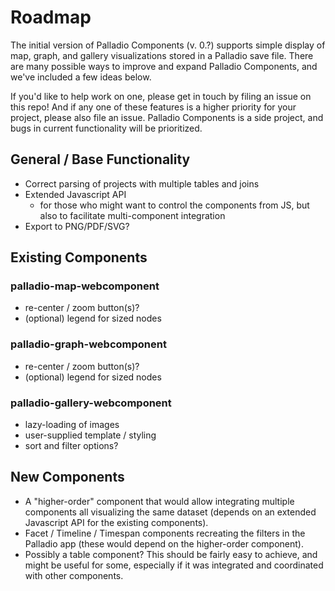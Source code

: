 # Roadmap

The initial version of Palladio Components (v. 0.?) supports simple display of map, graph, and gallery visualizations stored in a Palladio save file. There are many possible ways to improve and expand Palladio Components, and we've included a few ideas below.

If you'd like to help work on one, please get in touch by filing an issue on this repo! And if any one of these features is a higher priority for your project, please also file an issue. Palladio Components is a side project, and bugs in current functionality will be prioritized.

## General / Base Functionality

- Correct parsing of projects with multiple tables and joins
- Extended Javascript API
  - for those who might want to control the components from JS, but also to facilitate multi-component integration
- Export to PNG/PDF/SVG?

## Existing Components

### palladio-map-webcomponent

- re-center / zoom button(s)?
- (optional) legend for sized nodes

### palladio-graph-webcomponent

- re-center / zoom button(s)?
- (optional) legend for sized nodes

### palladio-gallery-webcomponent

- lazy-loading of images
- user-supplied template / styling
- sort and filter options?

## New Components

- A "higher-order" component that would allow integrating multiple components all visualizing the same dataset (depends on an extended Javascript API for the existing components).
- Facet / Timeline / Timespan components recreating the filters in the Palladio app (these would depend on the higher-order component).
- Possibly a table component? This should be fairly easy to achieve, and might be useful for some, especially if it was integrated and coordinated with other components.
